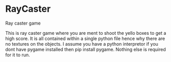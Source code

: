 # RayCaster
Ray caster game

This is ray caster game where you are ment to shoot the yello boxes to get a high score.
It is all contained within a single python file hence why there are no textures on the objects.
I assume you have a python interpretor if you dont have pygame installed then pip install pygame.
Nothing else is required for it to run.
